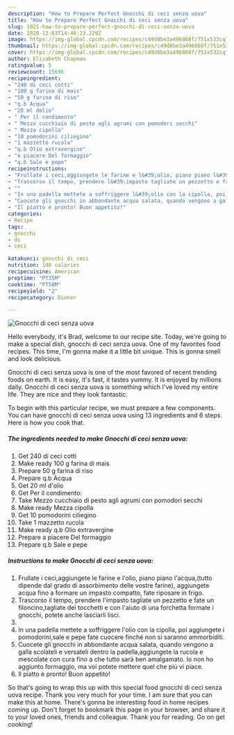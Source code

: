 ```yaml
---
description: "How to Prepare Perfect Gnocchi di ceci senza uova"
title: "How to Prepare Perfect Gnocchi di ceci senza uova"
slug: 1821-how-to-prepare-perfect-gnocchi-di-ceci-senza-uova
date: 2020-12-03T14:46:23.229Z
image: https://img-global.cpcdn.com/recipes/c49d8be3a496868f/751x532cq70/gnocchi-di-ceci-senza-uova-recipe-main-photo.jpg
thumbnail: https://img-global.cpcdn.com/recipes/c49d8be3a496868f/751x532cq70/gnocchi-di-ceci-senza-uova-recipe-main-photo.jpg
cover: https://img-global.cpcdn.com/recipes/c49d8be3a496868f/751x532cq70/gnocchi-di-ceci-senza-uova-recipe-main-photo.jpg
author: Elizabeth Chapman
ratingvalue: 5
reviewcount: 15696
recipeingredient:
- "240 di ceci cotti"
- "100 g farina di mais"
- "50 g farina di riso"
- "q.b Acqua"
- "20 ml dolio"
- " Per il condimento"
- " Mezzo cucchiaio di pesto agli agrumi con pomodori secchi"
- " Mezza cipolla"
- "10 pomodorini ciliegino"
- "1 mazzetto rucola"
- "q.b Olio extravergine"
- "a piacere Del formaggio"
- "q.b Sale e pepe"
recipeinstructions:
- "Frullate i ceci,aggiungete le farine e l&#39;olio, piano piano l&#39;acqua,(tutto dipende dal grado di assorbimento delle vostre farine), aggiungete acqua fino a formare un impasto compatto, fate riposare in frigo."
- "Trascorso il tempo, prendere l&#39;impasto tagliate un pezzetto e fate un filoncino,tagliate dei tocchetti e con l&#39;aiuto di una forchetta formate i gnocchi, potete anche lasciarli lisci."
- ""
- "In una padella mettete a soffriggere l&#39;olio con la cipolla, poi aggiungete i pomodorini,sale e pepe fate cuocere finché non si saranno ammorbiditi."
- "Cuocete gli gnocchi in abbondante acqua salata, quando vengono a galla scolateli e versateli dentro la padella,aggiungete la rucola e mescolate con cura fino a che tutto sarà ben amalgamato. Io non ho aggiunto formaggio, ma voi potete mettere quel che più vi piace."
- "Il piatto è pronto! Buon appetito!"
categories:
- Recipe
tags:
- gnocchi
- di
- ceci

katakunci: gnocchi di ceci 
nutrition: 140 calories
recipecuisine: American
preptime: "PT35M"
cooktime: "PT58M"
recipeyield: "2"
recipecategory: Dinner

---
```



![Gnocchi di ceci senza uova](https://img-global.cpcdn.com/recipes/c49d8be3a496868f/751x532cq70/gnocchi-di-ceci-senza-uova-recipe-main-photo.jpg)

Hello everybody, it's Brad, welcome to our recipe site. Today, we're going to make a special dish, gnocchi di ceci senza uova. One of my favorites food recipes. This time, I'm gonna make it a little bit unique. This is gonna smell and look delicious.

Gnocchi di ceci senza uova is one of the most favored of recent trending foods on earth. It is easy, it's fast, it tastes yummy. It is enjoyed by millions daily. Gnocchi di ceci senza uova is something which I've loved my entire life. They are nice and they look fantastic.




To begin with this particular recipe, we must prepare a few components. You can have gnocchi di ceci senza uova using 13 ingredients and 6 steps. Here is how you cook that.

<!--inarticleads1-->

##### The ingredients needed to make Gnocchi di ceci senza uova:

1. Get 240 di ceci cotti
1. Make ready 100 g farina di mais
1. Prepare 50 g farina di riso
1. Prepare q.b Acqua
1. Get 20 ml d&#39;olio
1. Get  Per il condimento:
1. Take  Mezzo cucchiaio di pesto agli agrumi con pomodori secchi
1. Make ready  Mezza cipolla
1. Get 10 pomodorini ciliegino
1. Take 1 mazzetto rucola
1. Make ready q.b Olio extravergine
1. Prepare a piacere Del formaggio
1. Prepare q.b Sale e pepe




<!--inarticleads2-->

##### Instructions to make Gnocchi di ceci senza uova:

1. Frullate i ceci,aggiungete le farine e l&#39;olio, piano piano l&#39;acqua,(tutto dipende dal grado di assorbimento delle vostre farine), aggiungete acqua fino a formare un impasto compatto, fate riposare in frigo.
1. Trascorso il tempo, prendere l&#39;impasto tagliate un pezzetto e fate un filoncino,tagliate dei tocchetti e con l&#39;aiuto di una forchetta formate i gnocchi, potete anche lasciarli lisci.
1. 
1. In una padella mettete a soffriggere l&#39;olio con la cipolla, poi aggiungete i pomodorini,sale e pepe fate cuocere finché non si saranno ammorbiditi.
1. Cuocete gli gnocchi in abbondante acqua salata, quando vengono a galla scolateli e versateli dentro la padella,aggiungete la rucola e mescolate con cura fino a che tutto sarà ben amalgamato. Io non ho aggiunto formaggio, ma voi potete mettere quel che più vi piace.
1. Il piatto è pronto! Buon appetito!




So that's going to wrap this up with this special food gnocchi di ceci senza uova recipe. Thank you very much for your time. I am sure that you can make this at home. There's gonna be interesting food in home recipes coming up. Don't forget to bookmark this page in your browser, and share it to your loved ones, friends and colleague. Thank you for reading. Go on get cooking!
